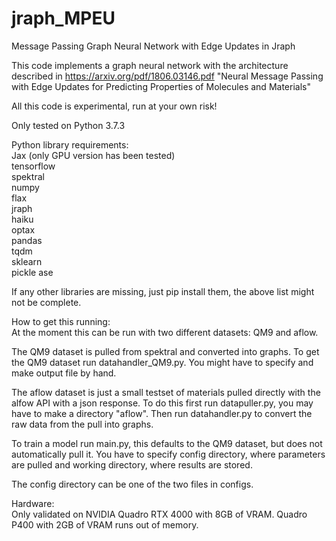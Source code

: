 # jraph_MPEU
Message Passing Graph Neural Network with Edge Updates in Jraph

This code implements a graph neural network with the architecture described in
https://arxiv.org/pdf/1806.03146.pdf
"Neural Message Passing with Edge Updates for
Predicting Properties of Molecules and Materials"

All this code is experimental, run at your own risk!

Only tested on Python 3.7.3

Python library requirements:  
Jax (only GPU version has been tested)  
tensorflow  
spektral  
numpy  
flax  
jraph  
haiku  
optax  
pandas  
tqdm  
sklearn  
pickle
ase  

If any other libraries are missing, just pip install them, the above list might not be complete.

How to get this running:  
At the moment this can be run with two different datasets: QM9 and aflow.

The QM9 dataset is pulled from spektral and converted into graphs.
To get the QM9 dataset run datahandler_QM9.py. You might have to specify and make output file by hand.

The aflow dataset is just a small testset of materials pulled directly with the alfow API with a json response.
To do this first run datapuller.py, you may have to make a directory "aflow".
Then run datahandler.py to convert the raw data from the pull into graphs.

To train a model run main.py, this defaults to the QM9 dataset, but does not automatically pull it. You have to specify config directory, where parameters are pulled and working directory, where results are stored.

The config directory can be one of the two files in configs.

Hardware:  
Only validated on NVIDIA Quadro RTX 4000 with 8GB of VRAM. Quadro P400 with 2GB of VRAM runs out of memory.




